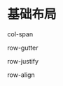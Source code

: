 <script setup>
import demo1 from './demo1.vue'
import demo2 from './demo2.vue'
import demo3 from './demo3.vue'
import demo4 from './demo4.vue'
</script>

# 基础布局

col-span

<preview comp-name="col" demo-name="demo1">
  <demo1/>
</preview>

row-gutter

<preview comp-name="col" demo-name="demo2">
  <demo2/>
</preview>

row-justify

<preview comp-name="col" demo-name="demo3">
  <demo3/>
</preview>

row-align

<preview comp-name="col" demo-name="demo4">
  <demo4/>
</preview>

<style>
.a,
.b {
  height: 36px;
  border-radius: 6px;
}
.a {
  background: #d3dce6;
}
.b {
  background-color: #e5e9f2;
}
</style>
